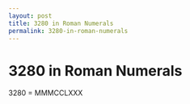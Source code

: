 ```yaml
---
layout: post
title: 3280 in Roman Numerals
permalink: 3280-in-roman-numerals
---
```


# 3280 in Roman Numerals

3280 = MMMCCLXXX
